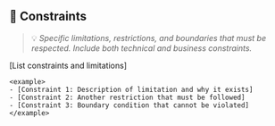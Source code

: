 ## 🚧 Constraints
> 💡 *Specific limitations, restrictions, and boundaries that must be respected. Include both technical and business constraints.*

[List constraints and limitations]

```
<example>
- [Constraint 1: Description of limitation and why it exists]
- [Constraint 2: Another restriction that must be followed]
- [Constraint 3: Boundary condition that cannot be violated]
</example>
```